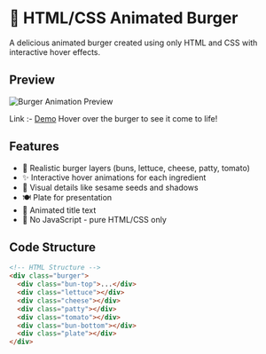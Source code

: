 # 🍔 HTML/CSS Animated Burger

A delicious animated burger created using only HTML and CSS with interactive hover effects.

## Preview
![Burger Animation Preview](https://media.giphy.com/media/v1.Y2lkPTc5MGI3NjExcDlqY2VpZ2F4Z3R4d3V6dWJ4eGJ5N2x6Z2NtYzZ1bmRmdWZ1ZyZlcD12MV9pbnRlcm5hbF9naWZfYnlfaWQmY3Q9Zw/xT5LMHxhOfscxPfIfm/giphy.gif)

Link :- [Demo](https://animated-burger-lime.vercel.app) Hover over the burger to see it come to life!

## Features
- 🍞 Realistic burger layers (buns, lettuce, cheese, patty, tomato)
- ✨ Interactive hover animations for each ingredient
- 🌟 Visual details like sesame seeds and shadows
- 🍽️ Plate for presentation
- 📝 Animated title text
- 🚫 No JavaScript - pure HTML/CSS only

## Code Structure
```html
<!-- HTML Structure -->
<div class="burger">
  <div class="bun-top">...</div>
  <div class="lettuce"></div>
  <div class="cheese"></div>
  <div class="patty"></div>
  <div class="tomato"></div>
  <div class="bun-bottom"></div>
  <div class="plate"></div>
</div>